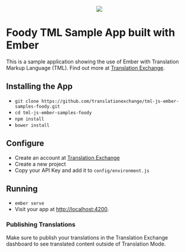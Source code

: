 <p align="center">
  <img src="https://avatars0.githubusercontent.com/u/1316274?v=3&s=200">
</p>

# Foody TML Sample App built with Ember

This is a sample application showing the use of Ember with Translation Markup Language (TML).
Find out more at [Translation Exchange](https://translationexchange.com).

## Installing the App

* `git clone https://github.com/translationexchange/tml-js-ember-samples-foody.git`
* `cd tml-js-ember-samples-foody`
* `npm install`
* `bower install`

## Configure

* Create an account at [Translation Exchange](https://translationexchange.com)
* Create a new project
* Copy your API Key and add it to `config/environment.js`

## Running

* `ember serve`
* Visit your app at [http://localhost:4200](http://localhost:4200).

### Publishing Translations

Make sure to publish your translations in the Translation Exchange dashboard to see translated content outside of Translation Mode.
